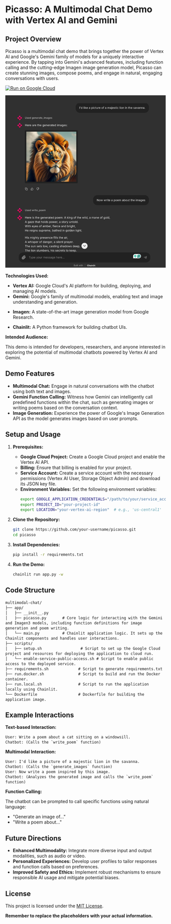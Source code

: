 # Picasso: A Multimodal Chat Demo with Vertex AI and Gemini

## Project Overview

Picasso is a multimodal chat demo that brings together the power of Vertex AI and Google's Gemini family of models for a uniquely interactive experience. By tapping into Gemini's advanced features, including function calling and the cutting-edge Imagen image generation model, Picasso can create stunning images, compose poems, and engage in natural, engaging conversations with users.

[![Run on Google Cloud](https://deploy.cloud.run/button.svg)](https://deploy.cloud.run)

![Picasso Demo](assets/img.png)

**Technologies Used:**

* **Vertex AI:** Google Cloud's AI platform for building, deploying, and managing AI models.
* **Gemini:** Google's family of multimodal models, enabling text and image understanding and generation.
+ **Imagen:** A state-of-the-art image generation model from Google Research.  
* **Chainlit:** A Python framework for building chatbot UIs.

**Intended Audience:**

This demo is intended for developers, researchers, and anyone interested in exploring the potential of multimodal chatbots powered by Vertex AI and Gemini.

## Demo Features

* **Multimodal Chat:** Engage in natural conversations with the chatbot using both text and images.
* **Gemini Function Calling:**  Witness how Gemini can intelligently call predefined functions within the chat, such as generating images or writing poems based on the conversation context.
* **Image Generation:** Experience the power of Google's Image Generation API as the model generates images based on user prompts.

## Setup and Usage

1. **Prerequisites:**
   * **Google Cloud Project:** Create a Google Cloud project and enable the Vertex AI API.
   * **Billing:** Ensure that billing is enabled for your project.
   * **Service Account:** Create a service account with the necessary permissions (Vertex AI User, Storage Object Admin) and download its JSON key file.
   * **Environment Variables:** Set the following environment variables:
     ```bash
     export GOOGLE_APPLICATION_CREDENTIALS="/path/to/your/service_account_key.json"
     export PROJECT_ID="your-project-id"
     export LOCATION="your-vertex-ai-region"  # e.g., 'us-central1'
     ```

2. **Clone the Repository:**
   ```bash
   git clone https://github.com/your-username/picasso.git
   cd picasso
   ```

3. **Install Dependencies:**
   ```bash
   pip install -r requirements.txt
   ```

4. **Run the Demo:**
   ```bash
   chainlit run app.py -w
   ```

## Code Structure

```plaintext
multimodal-chat/
├── app/
│   ├── __init__.py
│   ├── picasso.py       # Core logic for interacting with the Gemini and Imagen3 models, including function definitions for image generation and poem writing.
│   └── main.py          # Chainlit application logic. It sets up the Chainlit components and handles user interactions.
├── scripts/
│   ├── setup.sh                 # Script to set up the Google Cloud project and resources for deploying the application to cloud run.
│   └── enable-service-public-access.sh # Script to enable public access to the deployed service.
├── requirements.sh             # Script to generate requirements.txt
├── run.docker.sh               # Script to build and run the Docker container.
├── run.local.sh                # Script to run the application locally using Chainlit.
└── Dockerfile                  # Dockerfile for building the application image.
```


## Example Interactions

**Text-based Interaction:**

```
User: Write a poem about a cat sitting on a windowsill.
Chatbot: (Calls the `write_poem` function)
```

**Multimodal Interaction:**

```
User: I'd like a picture of a majestic lion in the savanna.
Chatbot: (Calls the `generate_images` function)
User: Now write a poem inspired by this image.
Chatbot: (Analyzes the generated image and calls the `write_poem` function)
```

**Function Calling:**

The chatbot can be prompted to call specific functions using natural language:

* "Generate an image of..."
* "Write a poem about..."

## Future Directions

* **Enhanced Multimodality:** Integrate more diverse input and output modalities, such as audio or video.
* **Personalized Experiences:**  Develop user profiles to tailor responses and function calls based on preferences.
* **Improved Safety and Ethics:** Implement robust mechanisms to ensure responsible AI usage and mitigate potential biases.

## License

This project is licensed under the [MIT License](LICENSE).

**Remember to replace the placeholders with your actual information.** 
